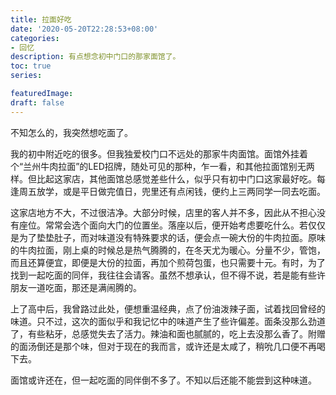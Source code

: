 ```yaml
---
title: 拉面好吃
date: '2020-05-20T22:28:53+08:00'
categories: 
- 回忆
description: 有点想念初中门口的那家面馆了。
toc: true
series:

featuredImage:
draft: false
---
```


不知怎么的，我突然想吃面了。

我的初中附近吃的很多。但我独爱校门口不远处的那家牛肉面馆。面馆外挂着个“兰州牛肉拉面”的LED招牌，随处可见的那种，乍一看，和其他拉面馆别无两样。但比起这家店，其他面馆总感觉差些什么，似乎只有初中门口这家最好吃。每逢周五放学，或是平日做完值日，兜里还有点闲钱，便约上三两同学一同去吃面。

这家店地方不大，不过很洁净。大部分时候，店里的客人并不多，因此从不担心没有座位。常常会选个面向大门的位置坐。落座以后，便开始考虑要吃什么。若仅仅是为了垫垫肚子，而对味道没有特殊要求的话，便会点一碗大份的牛肉拉面。原味的牛肉拉面，刚上桌的时候总是热气腾腾的，在冬天尤为暖心。分量不少，管饱，而且还算便宜，即便是大份的拉面，再加个煎荷包蛋，也只需要十元。有时，为了找到一起吃面的同伴，我往往会请客。虽然不想承认，但不得不说，若是能有些许朋友一道吃面，那还是满闹腾的。

上了高中后，我曾路过此处，便想重温经典，点了份油泼辣子面，试着找回曾经的味道。只不过，这次的面似乎和我记忆中的味道产生了些许偏差。面条没那么劲道了，有些粘牙，总感觉失去了活力。辣油和面也腻腻的，吃上去没那么香了。附赠的面汤倒还是那个味，但对于现在的我而言，或许还是太咸了，稍吮几口便不再喝下去。

面馆或许还在，但一起吃面的同伴倒不多了。不知以后还能不能尝到这种味道。

